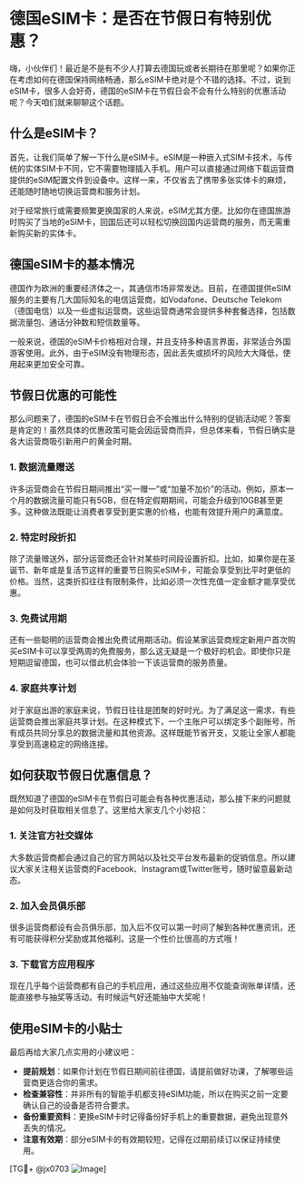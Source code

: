 # 德国eSIM卡：是否在节假日有特别优惠？

嗨，小伙伴们！最近是不是有不少人打算去德国玩或者长期待在那里呢？如果你正在考虑如何在德国保持网络畅通，那么eSIM卡绝对是个不错的选择。不过，说到eSIM卡，很多人会好奇，德国的eSIM卡在节假日会不会有什么特别的优惠活动呢？今天咱们就来聊聊这个话题。

## 什么是eSIM卡？

首先，让我们简单了解一下什么是eSIM卡。eSIM是一种嵌入式SIM卡技术，与传统的实体SIM卡不同，它不需要物理插入手机。用户可以直接通过网络下载运营商提供的eSIM配置文件到设备中。这样一来，不仅省去了携带多张实体卡的麻烦，还能随时随地切换运营商和服务计划。

对于经常旅行或需要频繁更换国家的人来说，eSIM尤其方便。比如你在德国旅游时购买了当地的eSIM卡，回国后还可以轻松切换回国内运营商的服务，而无需重新购买新的实体卡。

## 德国eSIM卡的基本情况

德国作为欧洲的重要经济体之一，其通信市场非常发达。目前，在德国提供eSIM服务的主要有几大国际知名的电信运营商，如Vodafone、Deutsche Telekom（德国电信）以及一些虚拟运营商。这些运营商通常会提供多种套餐选择，包括数据流量包、通话分钟数和短信数量等。

一般来说，德国的eSIM卡价格相对合理，并且支持多种语言界面，非常适合外国游客使用。此外，由于eSIM没有物理形态，因此丢失或损坏的风险大大降低，使用起来更加安全可靠。

## 节假日优惠的可能性

那么问题来了，德国的eSIM卡在节假日会不会推出什么特别的促销活动呢？答案是肯定的！虽然具体的优惠政策可能会因运营商而异，但总体来看，节假日确实是各大运营商吸引新用户的黄金时期。

### 1. 数据流量赠送
许多运营商会在节假日期间推出“买一赠一”或“加量不加价”的活动。例如，原本一个月的数据流量可能只有5GB，但在特定假期期间，可能会升级到10GB甚至更多。这种做法既能让消费者享受到更实惠的价格，也能有效提升用户的满意度。

### 2. 特定时段折扣
除了流量赠送外，部分运营商还会针对某些时间段设置折扣。比如，如果你是在圣诞节、新年或是复活节这样的重要节日购买eSIM卡，可能会享受到比平时更低的价格。当然，这类折扣往往有限制条件，比如必须一次性充值一定金额才能享受优惠。

### 3. 免费试用期
还有一些聪明的运营商会推出免费试用期活动。假设某家运营商规定新用户首次购买eSIM卡可以享受两周的免费服务，那么这无疑是一个极好的机会。即使你只是短期逗留德国，也可以借此机会体验一下该运营商的服务质量。

### 4. 家庭共享计划
对于家庭出游的家庭来说，节假日往往是团聚的好时光。为了满足这一需求，有些运营商会推出家庭共享计划。在这种模式下，一个主账户可以绑定多个副账号，所有成员共同分享总的数据流量和其他资源。这样既能节省开支，又能让全家人都能享受到高速稳定的网络连接。

## 如何获取节假日优惠信息？

既然知道了德国的eSIM卡在节假日可能会有各种优惠活动，那么接下来的问题就是如何及时获取相关信息了。这里给大家支几个小妙招：

### 1. 关注官方社交媒体
大多数运营商都会通过自己的官方网站以及社交平台发布最新的促销信息。所以建议大家关注相关运营商的Facebook、Instagram或Twitter账号，随时留意最新动态。

### 2. 加入会员俱乐部
很多运营商都设有会员俱乐部，加入后不仅可以第一时间了解到各种优惠资讯，还有可能获得积分奖励或其他福利。这是一个性价比很高的方式哦！

### 3. 下载官方应用程序
现在几乎每个运营商都有自己的手机应用，通过这些应用不仅能查询账单详情，还能直接参与抽奖等活动。有时候运气好还能抽中大奖呢！

## 使用eSIM卡的小贴士

最后再给大家几点实用的小建议吧：

- **提前规划**：如果你计划在节假日期间前往德国，请提前做好功课，了解哪些运营商更适合你的需求。
- **检查兼容性**：并非所有的智能手机都支持eSIM功能，所以在购买之前一定要确认自己的设备是否符合要求。
- **备份重要资料**：更换eSIM卡时记得备份好手机上的重要数据，避免出现意外丢失的情况。
- **注意有效期**：部分eSIM卡的有效期较短，记得在过期前续订以保证持续使用。

[TG💪+ @jx0703 ![Image](https://github.com/user-attachments/assets/dbca1d08-cadb-493c-b0ec-ad6f7a83f270)]